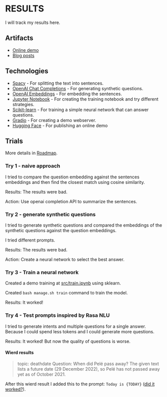 # RESULTS

I will track my results here.

## Artifacts

* [Online demo](https://huggingface.co/spaces/giovannefeitosa/chatbot-pele)
* [Blog posts](https://giovannefeitosa.notion.site/Prompt-Engineering-6e90fa41112642cbbdcca6158da7a0ff)

## Technologies

* [Spacy](https://spacy.io/) - 
  For splitting the text into sentences.
* [OpenAI Chat Completions](https://platform.openai.com/docs/guides/chat) - 
  For generating synthetic questions.
* [OpenAI Embeddings](https://platform.openai.com/docs/guides/embeddings) - 
  For embedding the sentences.
* [Jupyter Notebook](https://jupyter.org/) - 
  For creating the training notebook and try different strategies.
* [Scikit-learn](https://scikit-learn.org/stable/) -
  For training a simple neural network that can answer questions.
* [Gradio](https://www.gradio.app/) - 
  For creating a demo webserver.
* [Hugging Face](https://huggingface.co/) - 
  For publishing an online demo

## Trials

More details in [Roadmap](./ROADMAP.md).


### Try 1 - naive approach

I tried to compare the question embedding against the sentences embeddings and then find the closest match using cosine similarity.

Results: The results were bad.

Action: Use openai completion API to summarize the sentences.

### Try 2 - generate synthetic questions

I tried to generate synthetic questions and compared the embeddings of the synthetic questions against the question embeddings.

I tried different prompts.

Results: The results were bad.

Action: Create a neural network to select the best answer.

### Try 3 - Train a neural network

Created a demo training at [src/train.ipynb](./src/train.ipynb) using sklearn.

Created `bash manage.sh train` command to train the model.

Results: It worked!

### Try 4 - Test prompts inspired by Rasa NLU

I tried to generate intents and multiple questions for a single answer. Because I could spend less tokens and I could generate more questions.

Results: It worked! But now the quality of questions is worse.

#### Wierd results

> topic: deathdate
> Question: When did Pelé pass away?
> The given text lists a future date (29 December 2022), so Pelé has not passed away yet as of October 2021.

After this wierd result I added this to the prompt: `Today is {TODAY}` ([did it worked?]()).

